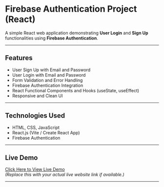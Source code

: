 # Firebase Authentication Project (React)

A simple React web application demonstrating **User Login** and **Sign Up** functionalities using **Firebase Authentication**.

---

## Features

- User Sign Up with Email and Password
- User Login with Email and Password
- Form Validation and Error Handling
- Firebase Authentication Integration
- React Functional Components and Hooks (useState, useEffect)
- Responsive and Clean UI

---

## Technologies Used

- HTML, CSS, JavaScript
- React.js (Vite / Create React App)
- Firebase Authentication

---

## Live Demo

[Click Here to View Live Demo](https://your-live-site-link.com)  
*(Replace this with your actual live website link if available.)*

---



